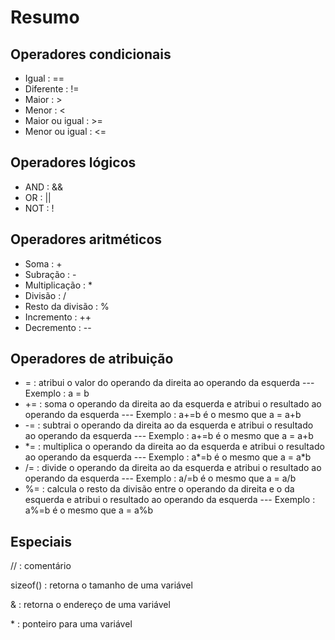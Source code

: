 # Resumo

## Operadores condicionais

- Igual : ==
- Diferente : !=
- Maior : >
- Menor : <
- Maior ou igual : >=
- Menor ou igual : <=

## Operadores lógicos

- AND : &&
- OR : ||
- NOT : !

## Operadores aritméticos

- Soma : +
- Subração : -
- Multiplicação : *
- Divisão : /
- Resto da divisão : %
- Incremento : ++
- Decremento : --

## Operadores de atribuição

- =	: atribui o valor do operando da direita ao operando da esquerda --- Exemplo : a = b
- += : soma o operando da direita ao da esquerda e atribui o resultado ao operando da esquerda --- Exemplo : a+=b é o mesmo que a = a+b
- -= : subtrai o operando da direita ao da esquerda e atribui o resultado ao operando da esquerda --- Exemplo : a+=b é o mesmo que a = a+b
- \*= : multiplica o operando da direita ao da esquerda e atribui o resultado ao operando da esquerda --- Exemplo : a*=b é o mesmo que a = a*b
- /= : divide o operando da direita ao da esquerda e atribui o resultado ao operando da esquerda --- Exemplo : a/=b é o mesmo que a = a/b
- %= : calcula o resto da divisão entre o operando da direita e o da esquerda e atribui o resultado ao operando da esquerda --- Exemplo : a%=b é o mesmo que a = a%b

## Especiais

// : comentário

sizeof() : retorna o tamanho de uma variável

& : retorna o endereço de uma variável

\* : ponteiro para uma variável
